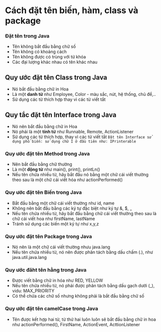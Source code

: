 # Cách đặt tên biến, hàm, class và package
### Đặt tên trong Java
- Tên không bắt đầu bằng chữ số
- Tên không có khoảng cách
- Tên không được có trùng với từ khóa
- Các đại lượng khác nhau có tên khác nhau
## Quy ước đặt tên Class trong Java
- Nó bắt đầu bằng chữ in Hoa
- Là một **danh từ** như Employee, Color - màu sắc, nút, hệ thống, chủ để,..
- Sử dụng các từ thích hợp thay vì các từ viết tắt
## Quy tắc đặt tên Interface trong Java
- Nó nên bắt đầu bằng chữ in Hoa
- Nó phải là một **tính từ** như Runnable, Remote, ActionListener
- Sử dụng các từ thích hợp, thay vì các từ viết tắt
`Đặt tên Interface sử dụng phổ biến: sử dụng chữ I ở đầu tiên như: IPrinterable`
### Quy ước đặt tên Method trong Java
- Nên bắt đầu bằng chữ thường
- Là một **động từ** như main(), print(), printLn()
- Nếu tên chứa nhiều từ, hãy bắt đầu nó bằng một chữ cái viết thường theo sau là một chữ cái viết hóa như actionPerformed()
### Quy ước đặt tên Biến trong Java
- Bắt đầu bằng một chữ cái viết thường như id, name
- Không nên bắt đầu bằng các ký tự đặc biệt như ký tự &, $, _
- Nếu tên chứa nhiều từ, hãy bắt đầu bằng chữ cái viết thường theo sau là chữ cái viết hoa như firstName, lastName
- Tránh sử dụng các biến một ký tự như x,y,z
### Quy ước đặt tên Package trong Java
- Nó nên là một chữ cái viết thường nhưu java.lang
- Nếu tên chứa nhiều từ, nó nên được phân tách bằng dấu chấm (.), như java.util.java.lang
### Quy ước đăht tên hằng trong Java
- Được viết bằng chữ in hóa như RED, YELLOW
- Nếu tên chứa nhiều từ, nó phải được phân tách bằng dấu gạch dưới (_), vidu: MAX_PRIORITY
- Có thể chứa các chữ số nhưng không phải là bắt đầu bằng chữ số
### Quy ước đặt tên camelCase trong Java
- Tên được kết hợp hai từ, từ thứ hai luôn luôn sẽ bắt đầu bằng chữ in hoa như actionPerformed(), FirstName, ActionEvent, ActtionListener
